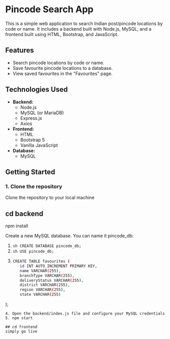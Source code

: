 # Pincode Search App

This is a simple web application to search Indian post/pincode locations by code or name. It includes a backend built with Node.js, MySQL, and a frontend built using HTML, Bootstrap, and JavaScript.

## Features
- Search pincode locations by code or name.
- Save favourite pincode locations to a database.
- View saved favourites in the "Favourites" page.

## Technologies Used
- **Backend:**
  - Node.js
  - MySQL (or MariaDB)
  - Express.js
  - Axios
- **Frontend:**
  - HTML
  - Bootstrap 5
  - Vanilla JavaScript
- **Database:**
  - MySQL

## Getting Started

### 1. Clone the repository

Clone the repository to your local machine
## cd backend
npm install

Create a new MySQL database. You can name it pincode_db:
1. ```sh CREATE DATABASE pincode_db;```
2. ```sh USE pincode_db;```
3. ```sh
   CREATE TABLE favourites (
      id INT AUTO_INCREMENT PRIMARY KEY,
      name VARCHAR(255),
      branchType VARCHAR(255),
      deliveryStatus VARCHAR(255),
      district VARCHAR(255),
      region VARCHAR(255),
      state VARCHAR(255)
  );
```
4. Open the backend/index.js file and configure your MySQL credentials
5. npm start

## cd frontend
simply go live
